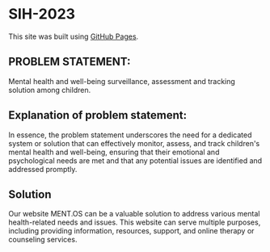 # SIH-2023

This site was built using [GitHub Pages](https://meetraut.github.io/SIH-2023/). 

## PROBLEM STATEMENT: 
Mental health and well-being surveillance, assessment and tracking solution among children.

## Explanation of problem statement:
In essence, the problem statement underscores the need for a dedicated system or solution that can effectively monitor, assess, and track children's mental health and well-being, ensuring that their emotional and psychological needs are met and that any potential issues are identified and addressed promptly.

## Solution
Our website MENT.OS can be a valuable solution to address various mental health-related needs and issues. This website can serve multiple purposes, including providing information, resources, support, and online therapy or counseling services.
